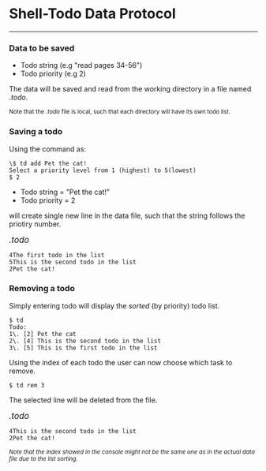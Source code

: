 # Shell-Todo Data Protocol
___

### Data to be saved
- Todo string (e.g "read pages 34-56")
- Todo priority (e.g 2)

The data will be saved and read from the working directory in a file named $.todo$.

<small>Note that the _.todo_ file is local, such that each directory will have its own todo list.</small>

### Saving a todo
Using the command as:
```
\$ td add Pet the cat!
Select a priority level from 1 (highest) to 5(lowest)
$ 2
```

- Todo string = "Pet the cat!"
- Todo priority = 2

will create single new line in the data file, such that the string follows the priotiry number.

<big>_.todo_</big>
```
4The first todo in the list
5This is the second todo in the list
2Pet the cat!
```

### Removing a todo
Simply entering todo will display the _sorted_ (by priority) todo list.
```
$ td
Todo:
1\. [2] Pet the cat
2\. [4] This is the second todo in the list
3\. [5] This is the first todo in the list
```

Using the index of each todo the user can now choose which task to remove.
```
$ td rem 3
```

The selected line will be deleted from the file.

<big>_.todo_</big>
```
4This is the second todo in the list
2Pet the cat!
```


<small>_Note that the index showed in the console might not be the same one as in the actual data file due to the list sorting._</small>
